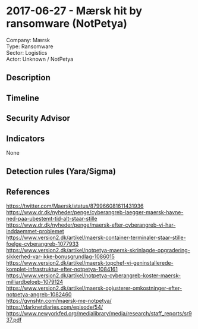 # 2017-06-27 - Mærsk hit by ransomware (NotPetya)
Company: Mærsk  
Type: Ransomware  
Sector: Logistics  
Actor: Unknown / NotPetya

## Description

## Timeline

## Security Advisor

## Indicators
None

## Detection rules (Yara/Sigma)

## References
https://twitter.com/Maersk/status/879966081611431936  
https://www.dr.dk/nyheder/penge/cyberangreb-laegger-maersk-havne-ned-paa-ubestemt-tid-alt-staar-stille  
https://www.dr.dk/nyheder/penge/maersk-efter-cyberangreb-vi-har-inddaemmet-problemet  
https://www.version2.dk/artikel/maersk-container-terminaler-staar-stille-foelge-cyberangreb-1077933  
https://www.version2.dk/artikel/notpetya-maersk-skrinlagde-opgradering-sikkerhed-var-ikke-bonusgrundlag-1086015  
https://www.version2.dk/artikel/maersk-topchef-vi-geninstallerede-komplet-infrastruktur-efter-notpetya-1084161  
https://www.version2.dk/artikel/notpetya-cyberangreb-koster-maersk-milliardbeloeb-1079124  
https://www.version2.dk/artikel/maersk-opjusterer-omkostninger-efter-notpetya-angreb-1082460  
https://gvnshtn.com/maersk-me-notpetya/  
https://darknetdiaries.com/episode/54/   
https://www.newyorkfed.org/medialibrary/media/research/staff_reports/sr937.pdf  
